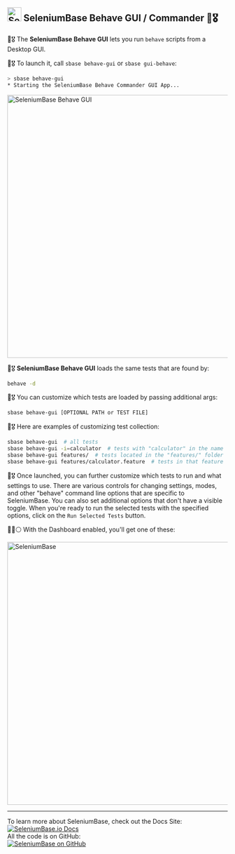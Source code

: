 <h2><img src="https://seleniumbase.io/img/logo6.png" title="SeleniumBase" width="32" /> SeleniumBase Behave GUI / Commander 🐝🎖️</h2>

🐝🎖️ The <b>SeleniumBase Behave GUI</b> lets you run <code>behave</code> scripts from a Desktop GUI.<br>

🐝🎖️ To launch it, call ``sbase behave-gui`` or ``sbase gui-behave``:

```bash
> sbase behave-gui
* Starting the SeleniumBase Behave Commander GUI App...
```

<img src="https://seleniumbase.io/cdn/img/sbase_behave_gui_wide_5.png" title="SeleniumBase Behave GUI" width="600">

🐝🎖️ <b>SeleniumBase Behave GUI</b> loads the same tests that are found by:

```bash
behave -d
```

🐝🎖️ You can customize which tests are loaded by passing additional args:

```bash
sbase behave-gui [OPTIONAL PATH or TEST FILE]
```

🐝🎖️ Here are examples of customizing test collection:

```bash
sbase behave-gui  # all tests
sbase behave-gui -i=calculator  # tests with "calculator" in the name
sbase behave-gui features/  # tests located in the "features/" folder
sbase behave-gui features/calculator.feature  # tests in that feature
```

🐝🎖️ Once launched, you can further customize which tests to run and what settings to use. There are various controls for changing settings, modes, and other "behave" command line options that are specific to SeleniumBase. You can also set additional options that don't have a visible toggle. When you're ready to run the selected tests with the specified options, click on the <code>Run Selected Tests</code> button.

🔵🐝⚪ With the Dashboard enabled, you'll get one of these:

<img src="https://seleniumbase.io/cdn/img/sb_behave_dashboard.png" title="SeleniumBase" width="600">

--------

<div>To learn more about SeleniumBase, check out the Docs Site:</div>
<a href="https://seleniumbase.io">
<img src="https://img.shields.io/badge/docs-%20%20SeleniumBase.io-11BBDD.svg" alt="SeleniumBase.io Docs" /></a>

<div>All the code is on GitHub:</div>
<a href="https://github.com/seleniumbase/SeleniumBase">
<img src="https://img.shields.io/badge/✅%20💛%20View%20Code-on%20GitHub%20🌎%20🚀-02A79E.svg" alt="SeleniumBase on GitHub" /></a>
